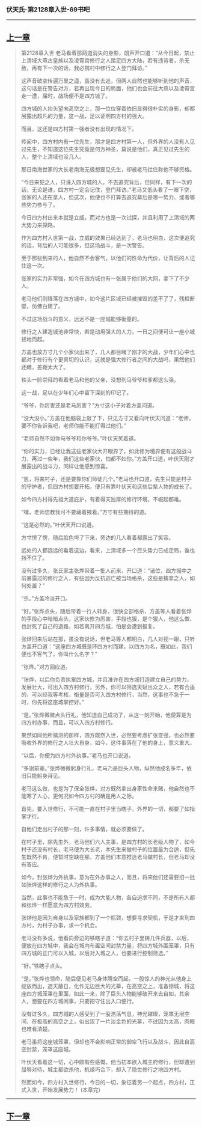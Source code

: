 ### 伏天氏-第2128章入世-69书吧

--------
[上一章](./aa6bf59a52f76e61c42a5d05fdb0534c.md)
--------


>
>
>
>第2128章入世
>老马看着那两道消失的身影，朗声开口道：“从今日起，禁止上清域大燕古皇族以及凌霄宫修行之人踏足四方大陆，若有违背者，杀无赦，再有下一次的话，我必携村中修行之人登门拜访。”
>
>这声音破空传遍万里之遥，虽没有去追，但两人自然也能够听到他的声音，这句话是在警告对方，若再出现今日的局面，他们也会前往大燕以及凌霄宫走一遭，届时，战场便不是四方城了。
>
>四方城的人抬头望向高空之上，那一位位穿着依旧显得很朴实的身影，却都展露出超凡的力量，这一战，足以证明四方村的强大。
>
>而且，这还是四方村第一强者没有出现的情况下。
>
>传闻中，四方村内有一位先生，那才是四方村第一人，但外界的人没有人见过先生，不知道这位先生究竟是何方神圣，莫说是他们，真正见过先生的人，整个上清域也没几人。
>
>那日南海世家的大长老南海无极想要见先生，却被老马拦住称他不够资格。
>
>“今日来犯之人，只诛入四方城的人，不去追究背后，但同样，有下一次的话，无论是谁，四方村一定会记住，登门拜访。”老马又低头看了一眼下空，张家的人还在拿人，但这次，他便也不打算去追究幕后是哪一势力、或者哪些势力参与了。
>
>今日四方村出来本就是立威，而对方也是一次试探，并且利用了上清域的两大势力来探路。
>
>作为四方村入世第一战，立威的效果已经达到了，老马也明白，这次便追究的话，背后的人可能很多，但这场战斗，是一次警告。
>
>至于那些到来的人，他自然不会客气，以他们的性命为代价，让背后的人记住这一次。
>
>张家的实力非常强，如今在四方城也有一张属于他们的大网，拿下了不少人。
>
>老马他们则降落在四方城中，如今这片区域已经被摧毁的差不了了，残桓断壁，仿佛白建了。
>
>不过这场战斗的意义，远远不是一座城能够衡量的。
>
>修行之人建造城池非常快，若是动用强大的人力，一日之间便可让一座小城拔地而起。
>
>方盖也放方寸几个小家伙出来了，几人都目睹了刚才的大战，少年们心中也都对于修行有个更真切的认识，这就是强大修行者之间的大战吗，果然他们还嫩，差距太大了。
>
>铁头一脸崇拜的看着老马和他的父亲，没想到马爷爷和爹都这么强。
>
>这一战，足以在少年们心中留下深刻的印记了。
>
>“爷爷，你厉害还是老马厉害？”方寸这小子对着方盖问道。
>
>“没大没小。”方盖在他脑袋上敲了下，只见方寸又看向叶伏天问道：“老师，要不你告诉我吧，老师你能不能打得过他们。”
>
>“老师自然不如你马爷爷和你爷爷。”叶伏天笑着道。
>
>“你的实力，已经让我这些老家伙大开眼界了，如此修为境界便有这般战斗力，再过一些年，我们这些老家伙，怕都不如你。”方盖开口道，叶伏天刚才展露出的战斗力，同样让他感到惊喜。
>
>“恩，将来村子，还是要靠你们师徒几个。”老马也开口道，先生只能是村子的守护者，但四方村想要开拓，便只有靠叶伏天和这些后辈人物的成长了。
>
>如今四方村得先祖大道庇护，有着得天独厚的修行环境，不崛起都难。
>
>“嘿，老师您教我可不要藏着掖着。”方寸有些期待的道。
>
>“这是必然的。”叶伏天开口说道。
>
>方寸愣了愣，随后脸色垮了下来，旁边的几人看着都露出了笑容。
>
>远处的人都远远的看着这边，看来，上清域多一个巨头势力已成定局，谁也挡不住了。
>
>没有过多久，张氏家主张烨带着一批人前来，开口道：“诸位，四方城中之前暴露过的修行之人，有些因为反抗逃亡被当场格杀，这些是擒拿之人，如何处置？”
>
>“杀。”方盖冷淡开口。
>
>“好。”张烨点头，随后带着一行人转身，很快全部格杀，方盖等人看着张烨的手段心中暗暗点头，这家伙修为厉害，手段也狠，是个狠人，他这么做，也封死了自己的退路，如若离开四方城，怕是会遭到报复。
>
>张烨回来后站在那，虽没有说话，但老马等人都明白，几人对视一眼，只听方盖开口道：“这座四方城既是环四方村而建，以四方为名，既如此，我们便也不客气了，你叫什么名字？”
>
>“张烨。”对方回应道。
>
>“张烨，以后你负责执掌四方城，并且准许在四方城打造建立自己的势力，发展壮大，可出入四方村修行，另外，你可以筛选天赋出众之人，若有合适的，可以经我等考核，衡量是否可入四方村修行，当然，这事也不急于一时，你先将这座城掌控好。”
>
>“是。”张烨微微点头行礼，他知道自己成功了，从这一刻开始，他便算是为四方村办事，而且，可以入四方村修行。
>
>果然如同他所猜测的那样，四方既然入世，必然要考虑扩张变强，也必然要吸收外界的修行之人壮大自身，如今，这件事落在了他的身上，意义重大。
>
>“以后，你便为四方村外执事。”老马也开口说道。
>
>“多谢前辈。”张烨微微躬身行礼，老马乃是巨头人物，纵然他成名多年，依旧只能躬身拜见。
>
>老马这么做，也是为了保全张烨，对方既然拿出身家性命来赌，他自然也不能寒了人心，更何况如今四方村的确是用人之际。
>
>首先，要入世修行，不可能一直在村子里当瞎子，外界的一切，都要了如指掌才行。
>
>自他们走出村子的那一刻，许多事情，就必须要做了。
>
>在村子里，除先生外，老马他们六人主事，是四方村的长老级人物了，如今村子还没有村长，老马便为大长老，本先生来做村子的位置最为合适，但先生既然不肯，便暂时空缺在那，方盖他们本意推选老马做村长，但老马却没有答应。
>
>如今，封张烨为外执事，意为在外办事之人，而且，将来他们还需要招一批如张烨这样的修行之人为外执事。
>
>当然，此事也不能急于一时，成为大能人物，各自追求不同，不是所有人都和张烨一样愿意为四方村效劳。
>
>张烨他是因为自身以及家族都到了一个瓶颈，想要寻求契机，于是才来到四方村，为村子办事，求一个机会。
>
>老马没有多说，他看向旁边的铁瞎子道：“你去村子里铸几件兵器，以后，便放在四方城中，我会在城内布置空间封禁力量，将四方城外围笼罩，只有四方城的正门可以入城，以后对入城之人，也要进行控制筛选。”
>
>“好。”铁瞎子点头。
>
>“是。”张烨也领命，随后便见老马身体腾空而起，一股惊人的神光从他身上绽放而出，遮天蔽日，化作无边巨大的光幕，在高空之上，准备锁城，将这座四方城笼罩在里面，如此一来，除了巨头人物能够破开来去自如，其余人，想要在四方城闹事，只要把守住出入口便行。
>
>没有过多久，四方城的人感受到了一股浩荡气息，神光璀璨，笼罩无垠空间，在极高的高空之上，似出现了一片淡金色的光幕，不过因为太高，肉眼也难看清楚。
>
>老马虽将这座城笼罩，但却也不会影响正常的御空飞行以及战斗，因此自高空封禁，笼罩这座城。
>
>叶伏天看着这一切，心中颇有些感慨，他当初本欲入城主府修行，但却遭到屈辱对待，城主都欲杀他，机缘巧合下，却入了隐世修行之地四方村。
>
>然而如今，四方村入世修行，今日的一切，象征着另一个起点，四方村，正式入世，开始发展势力！
>(本章完)
>
>

--------
[下一章](./ac185f58c53136806a0b2d262d197801.md)
--------
